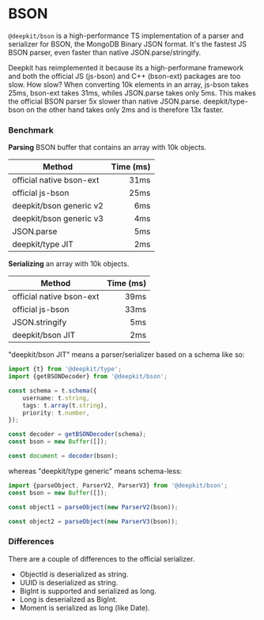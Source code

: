 # BSON

`@deepkit/bson` is a high-performance TS implementation of a parser and serializer for BSON,
 the MongoDB Binary JSON format. It's the fastest JS BSON parser, even faster than native JSON.parse/stringify.
 
Deepkit has reimplemented it because its a high-performane framework and both the official JS (js-bson) and C++ (bson-ext) packages are too slow. 
How slow? When converting 10k elements in an array, js-bson takes 25ms, bson-ext takes 31ms, whiles JSON.parse takes only 5ms. 
This makes the official BSON parser 5x slower than native JSON.parse. deepkit/type-bson on the other hand takes only 2ms and is therefore 13x faster.

### Benchmark

**Parsing** BSON buffer that contains an array with 10k objects.

| Method | Time (ms) |
| ------ | --------: |
| official native bson-ext |  31ms | 
| official js-bson |  25ms | 
| deepkit/bson generic v2 |  6ms | 
| deepkit/bson generic v3 |  4ms | 
| JSON.parse |  5ms | 
| deepkit/type JIT | 2ms |


**Serializing** an array with 10k objects.

| Method | Time (ms) |
| ------ | --------: |
| official native bson-ext |  39ms | 
| official js-bson |  33ms | 
| JSON.stringify |  5ms | 
| deepkit/bson JIT | 2ms |

"deepkit/bson JIT" means a parser/serializer based on a schema like so:

```typescript
import {t} from '@deepkit/type';
import {getBSONDecoder} from '@deepkit/bson';

const schema = t.schema({
    username: t.string,
    tags: t.array(t.string),
    priority: t.number,
});

const decoder = getBSONDecoder(schema);
const bson = new Buffer([]);

const document = decoder(bson);
``` 

whereas "deepkit/type generic" means schema-less:

```typescript
import {parseObject, ParserV2, ParserV3} from '@deepkit/bson';
const bson = new Buffer([]);

const object1 = parseObject(new ParserV2(bson));

const object2 = parseObject(new ParserV3(bson));
```

### Differences

There are a couple of differences to the official serializer.

- ObjectId is deserialized as string.
- UUID is deserialized as string.
- BigInt is supported and serialized as long. 
- Long is deserialized as BigInt.
- Moment is serialized as long (like Date).
